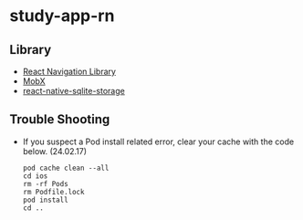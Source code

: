# study-app-rn

## Library

- [React Navigation Library](https://reactnavigation.org/docs/)
- [MobX](https://mobx.js.org/)
- [react-native-sqlite-storage](https://github.com/andpor/react-native-sqlite-storage)

## Trouble Shooting

- If you suspect a Pod install related error, clear your cache with the code below. (24.02.17)
  ```
  pod cache clean --all
  cd ios
  rm -rf Pods
  rm Podfile.lock
  pod install
  cd ..
  ```
